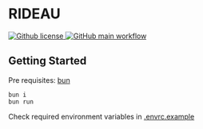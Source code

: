 # RIDEAU

<a href="https://github.com/sripwoud/rideau/blob/main/LICENSE">
    <img alt="Github license" src="https://img.shields.io/github/license/sripwoud/rideau">
</a>
<a href="https://github.com/sripwoud/rideau/actions?query=workflow%3Amain">
    <img alt="GitHub main workflow" src="https://img.shields.io/github/actions/workflow/status/sripwoud/rideau/main.yml?branch=main&label=main&logo=github">
</a>

## Getting Started

Pre requisites: [bun](https://bun.sh/docs/installation)

```commandline
bun i
bun run
```

Check required environment variables in [.envrc.example](.envrc.example)
